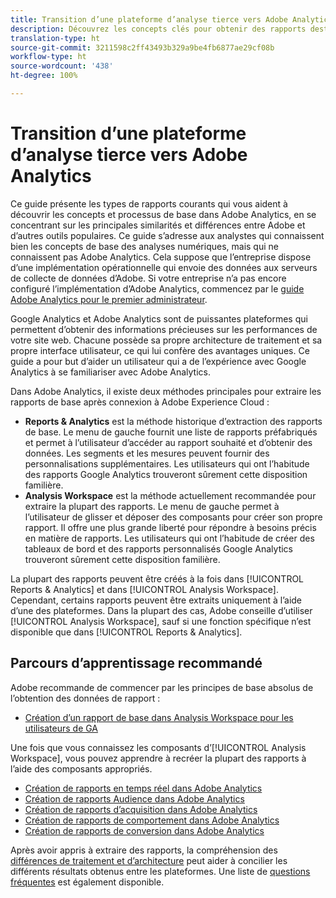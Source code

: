 ```yaml
---
title: Transition d’une plateforme d’analyse tierce vers Adobe Analytics
description: Découvrez les concepts clés pour obtenir des rapports destinés aux utilisateurs familiarisés avec d’autres plateformes, comme Google Analytics.
translation-type: ht
source-git-commit: 3211598c2ff43493b329a9be4fb6877ae29cf08b
workflow-type: ht
source-wordcount: '438'
ht-degree: 100%

---
```



# Transition d’une plateforme d’analyse tierce vers Adobe Analytics

Ce guide présente les types de rapports courants qui vous aident à découvrir les concepts et processus de base dans Adobe Analytics, en se concentrant sur les principales similarités et différences entre Adobe et d’autres outils populaires. Ce guide s’adresse aux analystes qui connaissent bien les concepts de base des analyses numériques, mais qui ne connaissent pas Adobe Analytics. Cela suppose que l’entreprise dispose d’une implémentation opérationnelle qui envoie des données aux serveurs de collecte de données d’Adobe. Si votre entreprise n’a pas encore configuré l’implémentation d’Adobe Analytics, commencez par le [guide Adobe Analytics pour le premier administrateur](/help/admin/admin-console/first-admin-guide.md).

Google Analytics et Adobe Analytics sont de puissantes plateformes qui permettent d’obtenir des informations précieuses sur les performances de votre site web. Chacune possède sa propre architecture de traitement et sa propre interface utilisateur, ce qui lui confère des avantages uniques. Ce guide a pour but d’aider un utilisateur qui a de l’expérience avec Google Analytics à se familiariser avec Adobe Analytics.

Dans Adobe Analytics, il existe deux méthodes principales pour extraire les rapports de base après connexion à Adobe Experience Cloud :

* **Reports &amp; Analytics** est la méthode historique d’extraction des rapports de base. Le menu de gauche fournit une liste de rapports préfabriqués et permet à l’utilisateur d’accéder au rapport souhaité et d’obtenir des données. Les segments et les mesures peuvent fournir des personnalisations supplémentaires. Les utilisateurs qui ont l’habitude des rapports Google Analytics trouveront sûrement cette disposition familière.
* **Analysis Workspace** est la méthode actuellement recommandée pour extraire la plupart des rapports. Le menu de gauche permet à l’utilisateur de glisser et déposer des composants pour créer son propre rapport. Il offre une plus grande liberté pour répondre à besoins précis en matière de rapports. Les utilisateurs qui ont l’habitude de créer des tableaux de bord et des rapports personnalisés Google Analytics trouveront sûrement cette disposition familière.

La plupart des rapports peuvent être créés à la fois dans [!UICONTROL Reports &amp; Analytics] et dans [!UICONTROL Analysis Workspace]. Cependant, certains rapports peuvent être extraits uniquement à l’aide d’une des plateformes. Dans la plupart des cas, Adobe conseille d’utiliser [!UICONTROL Analysis Workspace], sauf si une fonction spécifique n’est disponible que dans [!UICONTROL Reports &amp; Analytics].

## Parcours d’apprentissage recommandé

Adobe recommande de commencer par les principes de base absolus de l’obtention des données de rapport :

* [Création d’un rapport de base dans Analysis Workspace pour les utilisateurs de GA](reports/create-report.md)

Une fois que vous connaissez les composants d’[!UICONTROL Analysis Workspace], vous pouvez apprendre à recréer la plupart des rapports à l’aide des composants appropriés.

* [Création de rapports en temps réel dans Adobe Analytics](reports/realtime-reports.md)
* [Création de rapports Audience dans Adobe Analytics](reports/audience-reports.md)
* [Création de rapports d’acquisition dans Adobe Analytics](reports/acquisition-reports.md)
* [Création de rapports de comportement dans Adobe Analytics](reports/behavior-reports.md)
* [Création de rapports de conversion dans Adobe Analytics](reports/conversions-reports.md)

Après avoir appris à extraire des rapports, la compréhension des [différences de traitement et d’architecture](processing-differences.md) peut aider à concilier les différents résultats obtenus entre les plateformes. Une liste de [questions fréquentes](faq.md) est également disponible.
